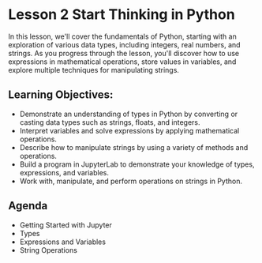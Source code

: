# Lesson 2 Start Thinking in Python

In this lesson, we'll cover the fundamentals of Python, starting with an exploration of various data types, including integers, real numbers, and strings. As you progress through the lesson, you'll discover how to use expressions in mathematical operations, store values in variables, and explore multiple techniques for manipulating strings.

## Learning Objectives:
- Demonstrate an understanding of types in Python by converting or casting data types such as strings, floats, and integers.
- Interpret variables and solve expressions by applying mathematical operations.
- Describe how to manipulate strings by using a variety of methods and operations.
- Build a program in JupyterLab to demonstrate your knowledge of types, expressions, and variables.
- Work with, manipulate, and perform operations on strings in Python.

## Agenda
- Getting Started with Jupyter
- Types
- Expressions and Variables
- String Operations
